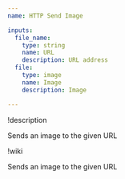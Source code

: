 ```yaml
---
name: HTTP Send Image

inputs:
  file_name:
    type: string
    name: URL
    description: URL address
  file:
    type: image
    name: Image
    description: Image

---
```


!description

Sends an image to the given URL

!wiki

Sends an image to the given URL
